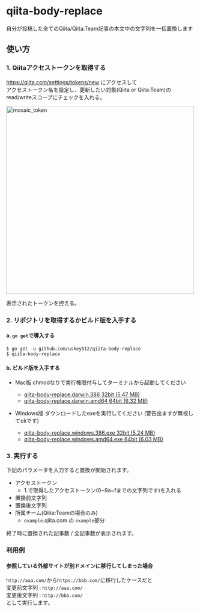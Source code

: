 # qiita-body-replace
自分が投稿した全てのQiita/Qiita:Team記事の本文中の文字列を一括置換します

## 使い方
### 1. Qiitaアクセストークンを取得する
https://qiita.com/settings/tokens/new にアクセスして  
アクセストークン名を設定し、更新したい対象(Qiita or Qiita:Team)のread/writeスコープにチェックを入れる。  

<img width="500" alt="mosaic_token" src="https://user-images.githubusercontent.com/4005383/51170130-01ecec80-18f1-11e9-9b95-b6b3ce807e19.png">

表示されたトークンを控える。  

### 2. リポジトリを取得するかビルド版を入手する
#### a. `go get`で導入する
```
$ go get -u github.com/uskey512/qiita-body-replace
$ qiita-body-replace
```

#### b. ビルド版を入手する
- Mac版 chmodなりで実行権限付与してターミナルから起動してください
  - [qiita-body-replace.darwin.386 32bit (5.47 MB)](https://github.com/uskey512/qiita-body-replace/releases/download/v1.0.0/qiita-body-replace.darwin.386)
  - [qiita-body-replace.darwin.amd64 64bit (6.32 MB)](https://github.com/uskey512/qiita-body-replace/releases/download/v1.0.0/qiita-body-replace.darwin.amd64)
  
- Windows版 ダウンロードしたexeを実行してください (警告出ますが無視してokです)
  - [qiita-body-replace.windows.386.exe 32bit (5.24 MB)](https://github.com/uskey512/qiita-body-replace/releases/download/v1.0.0/qiita-body-replace.windows.386.exe)
  - [qiita-body-replace.windows.amd64.exe 64bit (6.03 MB)](https://github.com/uskey512/qiita-body-replace/releases/download/v1.0.0/qiita-body-replace.windows.amd64.exe)

### 3. 実行する
下記のパラメータを入力すると置換が開始されます。  
- アクセストークン
  - 1.で取得したアクセストークン(0~9a~fまでの文字列です)を入れる
- 置換前文字列
- 置換後文字列
- 所属チーム(Qiita:Teamの場合のみ)
  - `example`.qiita.com の `example`部分

終了時に置換された記事数 / 全記事数が表示されます。  

### 利用例
#### 参照している外部サイトが別ドメインに移行してしまった場合
`http://aaa.com/`から`https://bbb.com/`に移行したケースだと  
変更前文字列 : `http://aaa.com/`  
変更後文字列 : `http://bbb.com/`  
として実行します。  
